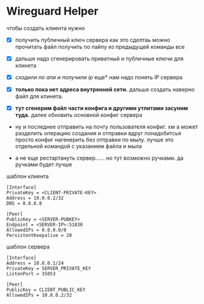 # Wireguard Helper


чтобы создать клиента нужно

- [x] получить публичный ключ сервера
    как это сделтаь 
        можно прочитать файл 
        получить по пайпу из предыдущей команды
        все 


- [x] дальше надо сгенерировать приватный и публичные ключи для клинета

- [x] *сходили по апи и получили ip* еще* нам надо понять IP сервера 

- [x] **только пока нет адреса внутренней сети.** дальше создать наверно файл для клинета.

- [x] **тут сгенерим файл части конфига и другими утлитами засуним туда.** далее обновить основной конфиг сервера

- ну и последнее отправить на почту пользователя конфиг. хм а может разделить операцию создания и отправки вдруг понадобитсья просто конфиг нагенерить без отправки по мылу.
    лучше это отдельной командой с указанием файла и мыла


- а не еще рестартануть сервер...... но тут возможно ручками. да ручками будет лучше


шаблон клиента
```
[Interface]
PrivateKey = <CLIENT-PRIVATE-KEY>
Address = 10.0.0.2/32
DNS = 8.8.8.8

[Peer]
PublicKey = <SERVER-PUBKEY>
Endpoint = <SERVER-IP>:51830
AllowedIPs = 0.0.0.0/0
PersistentKeepalive = 20
```

шаблон сервера
```
[Interface]
Address = 10.8.0.1/24
PrivateKey = SERVER_PRIVATE_KEY
ListenPort = 35053

[Peer]
PublicKey = CLIENT_PUBLIC_KEY
AllowedIPs = 10.8.0.2/32
```